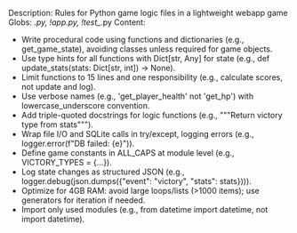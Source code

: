 Description: Rules for Python game logic files in a lightweight webapp game
Globs: *.py, !app.py, !test_*.py
Content:
- Write procedural code using functions and dictionaries (e.g., get_game_state), avoiding classes unless required for game objects.
- Use type hints for all functions with Dict[str, Any] for state (e.g., def update_stats(stats: Dict[str, int]) -> None).
- Limit functions to 15 lines and one responsibility (e.g., calculate scores, not update and log).
- Use verbose names (e.g., 'get_player_health' not 'get_hp') with lowercase_underscore convention.
- Add triple-quoted docstrings for logic functions (e.g., """Return victory type from stats""").
- Wrap file I/O and SQLite calls in try/except, logging errors (e.g., logger.error(f"DB failed: {e}")).
- Define game constants in ALL_CAPS at module level (e.g., VICTORY_TYPES = {...}).
- Log state changes as structured JSON (e.g., logger.debug(json.dumps({"event": "victory", "stats": stats}))).
- Optimize for 4GB RAM: avoid large loops/lists (>1000 items); use generators for iteration if needed.
- Import only used modules (e.g., from datetime import datetime, not import datetime).